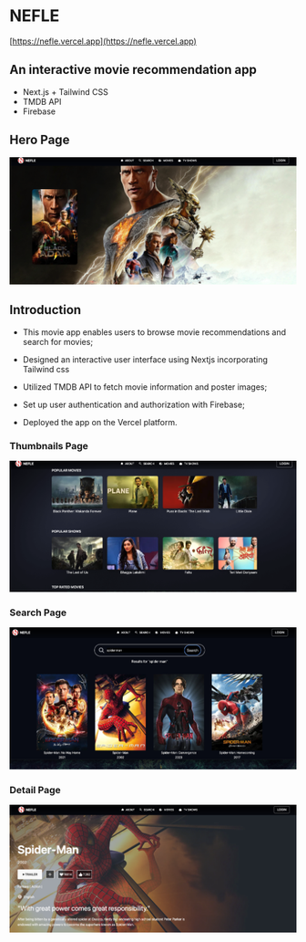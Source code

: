 # NEFLE

[https://nefle.vercel.app](https://nefle.vercel.app)

## An interactive movie recommendation app

- Next.js + Tailwind CSS
- TMDB API
- Firebase

## Hero Page

![Hero Page](/images/ss1.png)

## Introduction

- This movie app enables users to browse movie recommendations and search for movies;

- Designed an interactive user interface using Nextjs incorporating Tailwind css

- Utilized TMDB API to fetch movie information and poster images;

- Set up user authentication and authorization with Firebase;

- Deployed the app on the Vercel platform.

### Thumbnails Page

![Thumbnails](/images/ss2.png)

### Search Page

![Search Page](/images/ss3.png)

### Detail Page

![Detail Page](/images/ss4.png)
